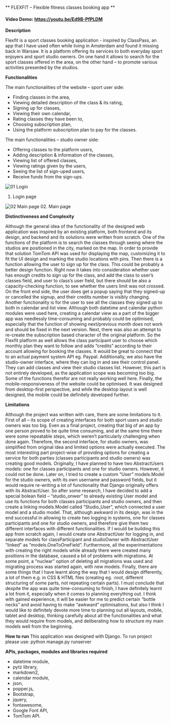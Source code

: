 ** FLEXFIT – Flexible fitness classes booking app **

#### Video Demo:  https://youtu.be/Ed9B-PfPLDM

 **Description**

Flexfit is a sport classes booking application - inspired by ClassPass, an app that I have used often while living in Amsterdam and found it missing back in Warsaw. It is a platform offering its services to both everyday sport enjoyers and sport studio owners. On one hand it allows to search for the sport classes offered in the area, on the other hand – to promote various activities presented by the studios.

**Functionalities**

The main functionalities of the website – sport user side:
-	Finding classes in the area,
-	Viewing detailed description of the class & its rating,
-	Signing up for classes,
-	Viewing their own calendar,
-	Rating classes they have been to,
-	Choosing subscription plan,
-	Using the platform subscription plan to pay for the classes.

The main functionalities – studio owner side:
-	Offering classes to the platform users,
-	Adding description & information of the classes,
-	Viewing list of offered classes,
-	Viewing ratings given by the users,
-	Seeing the list of sign-uped users,
-	Receive funds from the sign-ups.


![01  Login](https://github.com/mklimczak93/flexfit/assets/123643355/f2a323bb-8b26-4543-b5e3-22f9572d4bc0)
01. Login page

![02  Main page](https://github.com/mklimczak93/flexfit/assets/123643355/52cfcf07-4a59-432c-a4b8-1da6552f6f9d)
02. Main page


**Distinctiveness and Complexity**

Although the general idea of the functionality of the designed web application was inspired by an existing platform, both frontend and its design, and backend and its solutions were written from scratch.
One of the functions of the platform is to search the classes through seeing where the studios are positioned in the city, marked on the map. In order to provide that solution TomTom API was used for displaying the map, customizing it to fit the UI design and marking the studio locations with pins.
Then there is a function allowing the user to sign up for the class. This could be probably a better design function. Right now it takes into consideration  whether user has enough credits to sign up for the class, and add the class to user’s classes field, and user to class’s user field, but there should be also a capacity-checking function, to see whether the users limit was not crossed. On the front end side, the user does get a popup saying that they signed-up or cancelled the signup, and their credits number is visibly changing.
Another functionality is for the user to see all the classes they signed up to both in calendar and list view. Although both datetime and calendar python modules were used here, creating a calendar view as a part of the bigger app was needlessly time-consuming and probably could be optimised, especially that the function of showing next/previous month does not work and should be fixed in the next version.
Next, there was also an attempt to re-create the subscription based character of the original platform. So the Flexfit platform as well allows the class participant user to choose which monthly plan they want to follow and adds “credits” according to their account allowing for booking the classes. It would be great to connect that to an actual payment system API eg. Paypal.
Additionally, we also have the studio-owner interface, where they can log in and see their control panel. They can add classes and view their studio classes list. However, this part is not entirely developed, as the application scope was becoming too big. Some of the functions therefor are not really working well here.
Finally, the mobile-responsiveness of the website could be optimised. It was designed from desktop-first perspective, and while the desktop layout is well designed, the mobile could be definitely developed further.

**Limitations**

Although the project was written with care, there are some limitations to it. First of all – its scope of creating interfaces for both sport users and studio owners was too big. Even as a final project, creating that big of an app by one person proved to be quite time consuming, and at the same time there were some repeatable steps, which weren’t particularly challenging when done again. Therefore, the second interface, for studio owners, was simplified from original idea and limited options were actually executed.
The most interesting part project-wise of providing options for creating a service for both parties (classes participants and studio owners) was creating good models. Originally, I have planned to have two AbstractUsers models: one for classes participants and one for studio owners. However, it could not be done. Later on, I tried to create a custom “User” models.Model for the studio owners, with its own username and password fields, but it would require re-writing a lot of functionality that Django originally offers with its AbstractUser. So after some research, I have decided to add a special bolean field – “studio_onwer” to already existing User model and use its functions for both classes participants and studio owners, and then create a linking models.Model called “Studio_User”, which connected a user model and a studio model. That, although awkward in its design, was in the end successful in allowing to create two logging in systems, one for classes participants and one for studio owners, and therefore give them two different interfaces with different functionalities. If I would be building this app from scratch again, I would create one AbstractUser for logging in, and separate models for classParticipant and studioOwner with AbstractUser “linked” as “models.OneToOneField”.
Furthermore, all the experimentations with creating the right models while already there were created many positions in the database, caused a bit of problems with migrations. At some point, a “nuclear” option of deleting all migrations was used and migrating process was started again, with new models.
Finally, there are some things that I have learnt along the way that I would design differently, a lot of them e.g. in CSS & HTML files (creating eg. :root, different structuring of some parts, not repeating certain parts).
I must conclude that despite the app was quite time-consuming to finish, I have definitely learnt a lot from it, especially when it comes to planning everything out. I think with gained experience, it will be easier for me to predict certain “bottle necks” and avoid having to make “awkward” optimisations, but also I think I would like to definitely devote more time to planning out all layouts, mobile, tablet and desktop, thinking carefully about all the functionalities and what they would require from models, and deliberating how to structure my main models well from the beginning.

**How to run**
This application was designed with Django. To run project please use:
python manage.py runserver

**APIs, packages, modules and libraries required**
- datetime module,
- pytz library,
- markdown2,
- calendar module,
- json,
- popper.js,
- Bootstrap,
- jquery,
- fontawesome,
- Google Font API,
- TomTom API.

